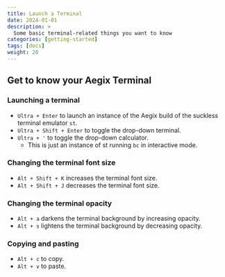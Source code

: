 ```yaml
---
title: Launch a Terminal
date: 2024-01-01
description: >
  Some basic terminal-related things you want to know
categories: [getting-started]
tags: [docs]
weight: 20
---
```


## Get to know your Aegix Terminal

### Launching a terminal

- `Ultra + Enter` to launch an instance of the Aegix build of the suckless terminal emulator `st`.
- `Ultra + Shift + Enter` to toggle the drop-down terminal.
- `Ultra + '` to toggle the drop-down calculator.
    - This is just an instance of st running `bc` in interactive mode.

### Changing the terminal font size

- `Alt + Shift + K` increases the terminal font size.
- `Alt + Shift + J` decreases the terminal font size.

### Changing the terminal opacity

- `Alt + a` darkens the terminal background by increasing opacity.
- `Alt + s` lightens the terminal background by decreasing opacity.

### Copying and pasting

- `Alt + c` to copy.
- `Alt + v` to paste.
